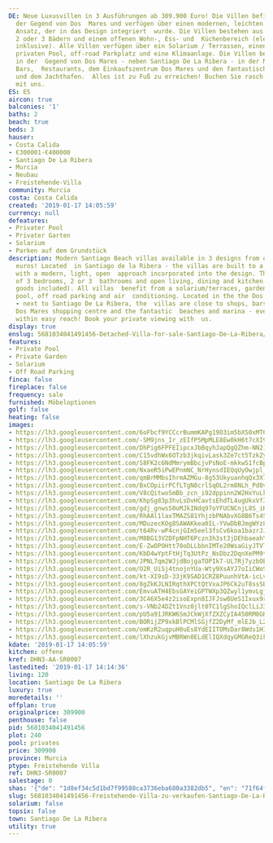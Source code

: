 ```yaml
---
DE: Neue Luxusvillen in 3 Ausführungen ab 309.900 Euro! Die Villen befinden sich in
  der Gegend von Dos  Mares und verfügen über einen modernen, leichten und offenen
  Ansatz, der in das Design integriert  wurde. Die Villen bestehen aus 3 Schlafzimmern,
  2 oder 3 Bädern und einem offenen Wohn-, Ess- und  Küchenbereich (elektrische Geräte
  inklusive). Alle Villen verfügen über ein Solarium / Terrassen, einen  Garten, einen
  privaten Pool, off-road Parkplatz und eine Klimaanlage. Die Villen befinden sich
  in der  Gegend von Dos Mares - neben Santiago De La Ribera - in der Nähe von Geschäften,
  Bars,  Restaurants, dem Einkaufszentrum Dos Mares und den fantastischen Stränden
  und dem Jachthafen.  Alles ist zu Fuß zu erreichen! Buchen Sie rasch Ihren Termin
  mit uns.
ES: ES
aircon: true
balconies: '1'
baths: 2
beach: true
beds: 3
hauser:
- Costa Calida
- €300001-€400000
- Santiago De La Ribera
- Murcia
- Neubau
- Freistehende-Villa
community: Murcia
costa: Costa Calida
created: '2019-01-17 14:05:59'
currency: null
defeatures:
- Privater Pool
- Privater Garten
- Solarium
- Parken auf dem Grundstück
description: Modern Santiago Beach villas available in 3 designs from only 309,900
  euros! Located  in Santiago de la Ribera - the villas are built to a high standard
  with a modern, light, open  approach incorporated into the design. The houses consist
  of 3 bedrooms, 2 or 3  bathrooms and open living, dining and kitchen area (white
  goods included). All villas  benefit from a solarium/terraces, garden area, private
  pool, off road parking and air  conditioning. Located in the the Dos Mares area
  - next to Santiago De La Ribera, the  villas are close to shops, bars, restaurants,
  Dos Mares shopping centre and the fantastic  beaches and marina - everything is
  within easy reach! Book your private viewing with  us.
display: true
enslug: 5681034041491456-Detached-Villa-for-sale-Santiago-De-La-Ribera/
features:
- Private Pool
- Private Garden
- Solarium
- Off Road Parking
finca: false
fireplace: false
frequency: sale
furnished: Möbeloptionen
golf: false
heating: false
images:
- https://lh3.googleusercontent.com/6oFbcf9YCCcrBummKAPg19O3im5bXS0xMT69KLD6IyiZgfL1m9DI4nKkH7aDIvhULizAwbBgSiHhIIYKKMo=w640-rj-e30-l100
- https://lh3.googleusercontent.com/-SM9jns_Ir_zEIfP5MpMLE8Ew0kH6t7cXI9cGctmrZ0WfMUWCEwio1PeTMe71wVWImK6nGyu8nVDJDtYveVkVw=w640-rj-e30-l100
- https://lh3.googleusercontent.com/DhPig6FPFEIipcxJbBqyhJapQgQZhm-NN21NER7wJazQaM-YdPAlXP5GOxgJ834gRBUI1UgfvxuPy4gJ1Qw=w640-rj-e30-l100
- https://lh3.googleusercontent.com/C15vdhWx6OTzb3jkqivLask3Ze7ct5TzkZyyPGtdE89qF6QERobU51QLO8oUeaDqsWNs41bvSn6CZ4wrOpU=w640-rj-e30-l100
- https://lh3.googleusercontent.com/S8FK2c6NdMmrymBbcjvPsNoE-mkkwS1fcBpiCqTi3eG0C21pODmgah3zVCo8HeHUpCDRPhYpjqOG3zqhO5kD=w640-rj-e30-l100
- https://lh3.googleusercontent.com/NxaeR5iPwEPnmNC_NrHynsdIEQqUyOwjpl_AUQBlzgJhGaq5_6KRL1xm0VZ6bkfQVG1zMHTFn9lDZpmIKcbt9g=w640-rj-e30-l100
- https://lh3.googleusercontent.com/qmBrMMbsIhrmAZMGu-8g53UkyuanhqQx3X79tPPm0aAKN-s8whlqv0aoCYhk_uKNVWOP1ZiSgXGOdC6pPw4=w640-rj-e30-l100
- https://lh3.googleusercontent.com/BxCOpiirPCfLTgN8crlSqOL2rm8NLh_Pd0vs0Vp9c7XO--q-WE_BgWyggM3PvFPrytJqEotOmBCVXiVoA_Pz=w640-rj-e30-l100
- https://lh3.googleusercontent.com/V8cQitwo5mBb_zcn_i92dppinn2W2HxYuLk0YNIRyunWlodmYnFSit42CbjsYm557CnPGSdu8HX-dYZMfgQz=w640-rj-e30-l100
- https://lh3.googleusercontent.com/KhpSg83p3hvLsDvHCavtsEhdTL4ugUkxVf37ut8SkLMlWFnm3K2-kGgnFQsm8oeHMPHZSvCD1YiWFW9FVpw=w640-rj-e30-l100
- https://lh3.googleusercontent.com/gdj_gnwsS0oMJkINdq97oYFUCNCnjL8S_iHvmixsq7T9Oe5J8mI1zqYzcohLrXzFeSOJyEvar6-ekNNO69UDbg=w640-rj-e30-l100
- https://lh3.googleusercontent.com/RhAAl1laxTMAZS81YhjzbPNAbvXG8B6Ts4S8uydyLa6FFzMBx97TVMlGRkNMxL8uqcsp4XAIfzEGq3Z6PZwtfw=w640-rj-e30-l100
- https://lh3.googleusercontent.com/MDuzecKOg8SAWAKkea0IL-YVwDbBJmgWYz8QM2CaULpsyqbC8NLEJgHBpx9Q4WSDLoGfu2GlMTK5X3roULLucQ=w640-rj-e30-l100
- https://lh3.googleusercontent.com/t64Rv-wP4cnjGIm5eel3fsCv6koa1bazrJJ3uxttMA5YVLvGvQ5uhWEBLylPz3eET1Sy77MrPip3WVL0NuHt=w640-rj-e30-l100
- https://lh3.googleusercontent.com/M8BG13V2DFpNHT6Pczn3h3st3jDEhbaeahY9WgyF2w_i2yLe6APZ76IiDP_nWv7juS3D5PgcjTKkVL0WrUGKgA=w640-rj-e30-l100
- https://lh3.googleusercontent.com/E-ZwOPOHtt70oDLLbbnIMTe20WsaGiyJTVTlW8f9_IHvwfKntbrEl3I8z2GOwOpPGjPcyujbTG6JBpx1QqNY=w640-rj-e30-l100
- https://lh3.googleusercontent.com/KbD4wYptFtHjTq3UtPz_NsDbz2DqnXePM9t6sUJYcyg7WnyHZ3s415WgAO0BoYIY5tuAxutfQ7SIoXL75HMC=w640-rj-e30-l100
- https://lh3.googleusercontent.com/JPNL7qm2WJjdBojgaTOPIk7-UL7Rj7yzbOEdLeWXinCtGFdz4hiRQEi6obkWIT_tiW2_Z7MFurkGbqE9nwym_A=w640-rj-e30-l100
- https://lh3.googleusercontent.com/O2R_UiSj4tnojnYUa-Wty9XsAYJ7oIiCWoSUAWBTqJE1HXosTY6s5eDDT3ZdW0-N0yT60M9I0cKhgKZAzdaD=w640-rj-e30-l100
- https://lh3.googleusercontent.com/kt-XI9sD-33jK9SAD1CRZ8PuunhVtA-icLvANgjBWLiA7-XCoO2bBAF5rx61vnDTP_9S4aYfQx2fsRkx_8Ce=w640-rj-e30-l100
- https://lh3.googleusercontent.com/8gZkKJLNIRqthXPCtQtVxaJP6Ck2uT8ssSB_pH42WZC3ozeXtCTgwV8gn_3lt8Y42xDq8tSIQ6SUWuySiIY=w640-rj-e30-l100
- https://lh3.googleusercontent.com/EmvuATH4EbsGAYeiGPTWXp3QZwyl1ymvLgjE7HSnjoblhaPC3zYZwtDL398D6wW-UqjEZMJ0L9b-qZLeiDPtww=w640-rj-e30-l100
- https://lh3.googleusercontent.com/3C46X5e4z2isoExpn8IJFJsw8UeS1Ixux9rzvcBdevOlVeG3BPwHnKr1UNsiTIdrfDPBZUgk2vjE-8yQ178N1g=w640-rj-e30-l100
- https://lh3.googleusercontent.com/s-VNb24DZt1Vnz0jlt0TC1lgShoIQclLiJ32qbIm8peHJeIIuH5WXDpQkcKp0u7DulNg9yZ-v82cOA0MsefU=w640-rj-e30-l100
- https://lh3.googleusercontent.com/pU5a91JRKW6SmJCkWjXfZXZCyIA450RM8GRVw22SN2zM9ib95BWtqYeQGM4_q9BKfAk61O2fgGtuGKgkzV9pqA=w640-rj-e30-l100
- https://lh3.googleusercontent.com/BORijZP9xkBlPCMlSGjfZ2DyMf_mlEJb_L28SYiCpu78HKA3OAneNBfQgn3PMqIvL92b3Rqi72ltBxoaRSe8=w640-rj-e30-l100
- https://lh3.googleusercontent.com/omKzR2uqpuH0uEs8YdEIITOMsDar8Wds1HII4rJAB8x4SBP0N-NqaHyu-bQvh9wF3eq4DX7fhv_LbFHprMg=w640-rj-e30-l100
- https://lh3.googleusercontent.com/lXhzukGjvMBRWn0ELdElIQXdqyGMGReQ3ikAniOUU2pQN1gxYASJV0nRaqGLeqzn7eOqHng2oRhWOtMIxUq6=w640-rj-e30-l100
kdate: '2019-01-17 14:05:59'
kitchen: offene
kref: DHN3-AA-SR0007
lastedited: '2019-01-17 14:14:36'
living: 120
location: Santiago De La Ribera
luxury: true
moredetails: ''
offplan: true
originalprice: 309900
penthouse: false
pid: 5681034041491456
plot: 240
pool: privates
price: 309900
province: Murcia
ptype: Freistehende Villa
ref: DHN3-SR0007
salestage: 0
shas: '{"de": "1d8ef34c5d1bd7f99588ca3736eba680a3382db5", "en": "71f64f9bf861f75650ca12a4a007afa44a48bb8c"}'
slug: 5681034041491456-Freistehende-Villa-zu-verkaufen-Santiago-De-La-Ribera/
solarium: false
topsix: false
town: Santiago De La Ribera
utility: true
---
```


